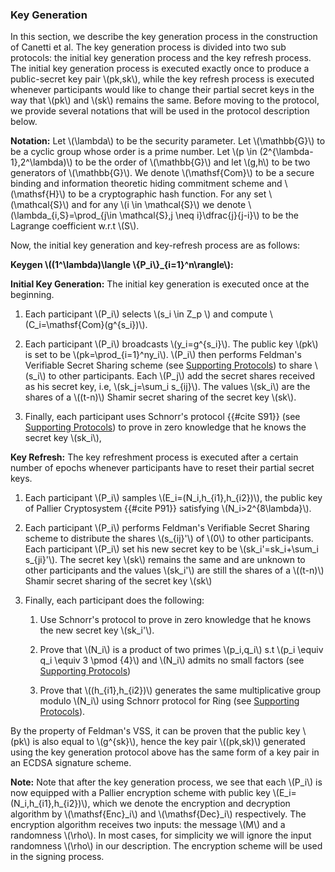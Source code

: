 ### Key Generation

In this section, we describe the key generation process in the construction of Canetti et al. The key generation process is divided into two sub protocols: the initial key generation process and the key refresh process.
The initial key generation process is executed exactly once to produce a public-secret key pair \\(pk,sk\\), while the key refresh process is executed whenever participants would like to change their partial secret keys in the way that \\(pk\\) and \\(sk\\) remains the same.
 Before moving to the protocol, we provide several notations that will be used in the protocol description below.  

**Notation:** Let \\(\lambda\\) to be the security parameter. Let \\(\mathbb{G}\\) to be a cyclic group whose order is a prime number. Let \\(p \in (2^{\lambda-1},2^\lambda)\\) to be the order of \\(\mathbb{G}\\) and let \\(g,h\\) to be two generators of \\(\mathbb{G}\\). We denote \\(\mathsf{Com}\\) to be a secure binding and information theoretic hiding commitment scheme and \\(\mathsf{H}\\) to be a cryptographic hash function. For any set \\(\mathcal{S}\\) and for any \\(i \in \mathcal{S}\\) we denote \\(\lambda_{i,S}=\prod_{j\in \mathcal{S},j \neq i}\dfrac{j}{j-i}\\) to be the Lagrange coefficient w.r.t \\(S\\).

Now, the initial key generation and key-refresh process are as follows:

**Keygen \\((1^\lambda)\langle \\{P_i\\}_{i=1}^n\rangle\\):**

**Initial Key Generation:**
The initial key generation is executed once at the beginning.

1. Each participant \\(P_i\\) selects \\(s_i \in Z_p \\) and compute \\(C_i=\mathsf{Com}(g^{s_i})\\).

2. Each participant \\(P_i\\) broadcasts \\(y_i=g^{s_i}\\). The public key \\(pk\\) is set to be \\(pk=\prod_{i=1}^ny_i\\). \\(P_i\\) then performs Feldman's Verifiable Secret Sharing scheme (see [Supporting Protocols](./supporting-algorithms.md)) to share \\(s_i\\) to other participants.  Each \\(P_j\\) add the secret shares received as his secret key, i.e, \\(sk_j=\sum_i s_{ij}\\). The values \\(sk_i\\) are the shares of a \\((t-n)\\) Shamir secret sharing of the secret key \\(sk\\).

3. Finally, each participant uses Schnorr's protocol {{#cite S91}} (see [Supporting Protocols](./supporting-algorithms.md)) to prove in zero knowledge that he knows the secret key \\(sk_i\\), 

**Key Refresh:**
The key refreshment process is executed after a certain number of epochs whenever participants have to reset their partial secret keys.
 
1. Each participant \\(P_i\\) samples \\(E_i=(N_i,h_{i1},h_{i2})\\), the public key of Pallier Cryptosystem {{#cite P91}} satisfying \\(N_i>2^{8\lambda}\\).

2. Each participant \\(P_i\\) performs Feldman's Verifiable Secret Sharing scheme to distribute the shares \\(s_{ij}'\\) of \\(0\\) to other participants. Each participant \\(P_i\\) set his new secret key to be \\(sk_i'=sk_i+\sum_i s_{ji}'\\). The secret key \\(sk\\) remains the same and are unknown to other participants and the values \\(sk_i'\\) are still the shares of a \\((t-n)\\) Shamir secret sharing of the secret key \\(sk\\)

3. Finally, each participant does the following:
    1. Use Schnorr's protocol to prove in zero knowledge that he knows the new secret key \\(sk_i'\\).

    2. Prove that \\(N_i\\) is a product of two primes \\(p_i,q_i\\) s.t \\(p_i \equiv q_i \equiv 3 \pmod {4}\\) and \\(N_i\\) admits no small factors (see [Supporting Protocols](./supporting-algorithms.md))

    3. Prove that \\((h_{i1},h_{i2})\\) generates the same multiplicative group modulo \\(N_i\\) using Schnorr protocol for Ring (see [Supporting Protocols](./supporting-algorithms.md)).
 

By the property of Feldman's VSS, it can be proven that the public key \\(pk\\) is also equal to \\(g^{sk}\\), hence the key pair \\((pk,sk)\\) generated using the key generation protocol above has the same form of a key pair in an ECDSA signature scheme. 

**Note:** Note that after the key generation process, we see that each \\(P_i\\) is now equipped with a Pallier encryption scheme with public key \\(E_i=(N_i,h_{i1},h_{i2})\\), which we denote the encryption and decryption algorithm by \\(\mathsf{Enc}_i\\) and \\(\mathsf{Dec}_i\\) respectively. The encryption algorithm receives two inputs: the message \\(M\\) and a randomness \\(\rho\\). In most cases, for simplicity we will ignore the input randomness \\(\rho\\) in our description. The encryption scheme will be used in the signing process.